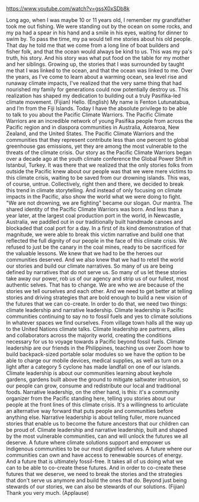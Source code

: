 https://www.youtube.com/watch?v=gssX0xSDb8k

Long ago,
when I was maybe 10 or 11 years old,
I remember my grandfather
took me out fishing.
We were standing out
by the ocean on some rocks,
and my pa had a spear in his hand
and a smile in his eyes,
waiting for dinner to swim by.
To pass the time,
my pa would tell me
stories about his old people.
That day he told me that we come
from a long line of boat builders
and fisher folk,
and that the ocean
would always be kind to us.
This was my pa's truth, his story.
And his story was what put food
on the table for my mother
and her siblings.
Growing up,
the stories that I was surrounded by
taught me that I was linked to the ocean,
and that the ocean was linked to me.
Over the years, as I've come
to learn about a warming ocean,
sea level rise and runaway
climate impacts,
I've realized that the very same thing
that had nourished my family
for generations
could now potentially destroy us.
This realization has shaped my dedication
to building out a truly
Pasifika-led climate movement.
(Fijian) Hello.
(English) My name is Fenton Lutunatabua,
and I’m from the Fiji Islands.
Today I have the absolute privilege
to be able to talk to you
about the Pacific Climate Warriors.
The Pacific Climate Warriors
are an incredible network
of young Pasifika people
from across the Pacific region
and in diaspora communities in Australia,
Aotearoa, New Zealand,
and the United States.
The Pacific Climate Warriors
and the communities that they represent
contribute less than one percent
to global greenhouse gas emissions,
yet they are among the most vulnerable
to the threats of the climate crisis.
Our story as the Pacific Climate Warriors
began over a decade ago
at the youth climate conference
the Global Power Shift
in Istanbul, Turkey.
It was there that we realized
that the only stories
folks from outside the Pacific
knew about our people
was that we were mere victims
to this climate crisis,
waiting to be saved
from our drowning islands.
This was, of course, untrue.
Collectively, right then and there,
we decided to break this trend
in climate storytelling.
And instead of only focusing
on climate impacts in the Pacific,
also show the world
what we were doing to fight.
"We are not drowning, we are fighting"
became our slogan.
Our mantra.
The shared identity of the Pacific
Climate Warriors was born.
And less than a year later,
at the largest coal production
port in the world,
in Newcastle, Australia,
we paddled out in our traditionally
built handmade canoes
and blockaded that coal port for a day.
In a first of its kind demonstration
of that magnitude,
we were able to break
this victim narrative
and build one that reflected
the full dignity of our people
in the face of this climate crisis.
We refused to just be the canary
in the coal mines,
ready to be sacrificed
for the valuable lessons.
We knew that we had to be the heroes
our communities deserved.
And we also knew that we had to retell
the world our stories
and build our climate narratives.
So many of us are being defined
by narratives that do not serve us.
So many of us let these stories
take away our power,
rob us of our agency
and strip us of our fullest,
most authentic selves.
That has to change.
We are who we are
because of the stories we tell
ourselves and each other.
And we need to get better
at telling stories
and driving strategies
that are bold enough
to build a new vision of the futures
that we can co-create.
In order to do that, we need two things:
climate leadership
and narrative leadership.
Climate leadership is Pacific communities
continuing to say no to fossil fuels
and yes to climate solutions
In whatever spaces we find ourselves.
From village town halls
all the way up to the United
Nations climate talks.
Climate leadership are partners,
allies and collaborators
across the majority world,
creating the conditions necessary for us
to voyage towards a Pacific
beyond fossil fuels.
Climate leadership are our friends
in the Philippines,
teaching us over Zoom
how to build backpack-sized
portable solar modules
so we have the option
to be able to charge our mobile devices,
medical supplies,
as well as turn on a light
after a category 5 cyclone has made
landfall on one of our islands.
Climate leadership
is about our communities
learning about keyhole gardens,
gardens built above the ground
to mitigate saltwater intrusion,
so our people can grow,
consume and redistribute
our local and traditional foods.
Narrative leadership,
on the other hand, is this:
it's a community organizer
from the Pacific
standing here, telling you stories
about our people at the front lines
of this climate crisis.
It's a willingness to articulate
an alternative way forward
that puts people and communities
before anything else.
Narrative leadership
is about telling fuller,
more nuanced stories
that enable us to become
the future ancestors
that our children can be proud of.
Climate leadership
and narrative leadership,
built and shaped by the most
vulnerable communities,
can and will unlock
the futures we all deserve.
A future where climate solutions
support and empower
us Indigenous communities
to be our most dignified selves.
A future where our communities can own
and have access to renewable
sources of energy.
And a future that is
ultimately fossil-free.
It takes all of us doing what we can
to be able to co-create these futures.
And in order to co-create
these futures that we deserve,
we need to break the stories
and the strategies
that don't serve us anymore
and build the ones that do.
Beyond just being stewards of our stories,
we can also be stewards of our solutions.
(Fijian) Thank you very much.
(Applause)